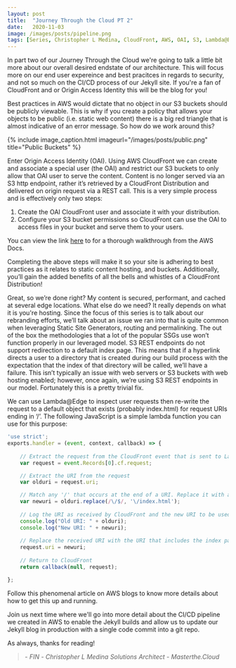```yaml
---
layout: post
title:  "Journey Through the Cloud PT 2"
date:   2020-11-03
image: /images/posts/pipeline.png
tags: [Series, Christopher L Medina, CloudFront, AWS, OAI, S3, Lambda@Edge]
---
```


In part two of our Journey Through the Cloud we're going to talk a little bit more about our overall desired endstate of our architecture. This will focus more on our end user expereince and best pracitces in regards to security, and not so much on the CI/CD process of our Jekyll site. If you're a fan of CloudFront and or Origin Access Identity this will be the blog for you!

<!--more-->

Best practices in AWS would dictate that no object in our S3 buckets should be publicly viewable. This is why if you create a policy that allows your objects to be public (i.e. static web content) there is a big red triangle that is almost indicative of an error message. So how do we work around this? 

{% include image_caption.html imageurl="/images/posts/public.png" title="Public Buckets" %}

Enter Origin Access Identity (OAI). Using AWS CloudFront we can create and associate a special user (the OAI) and restrict our S3 buckets to only allow that OAI user to serve the content. Content is no longer served via an S3 http endpoint, rather it’s retrieved by a CloudFront Distribution and delivered on origin request via a REST call. This is a very simple process and is effectively only two steps:

1. Create the OAI CloudFront user and associate it with your distribution.
2. Configure your S3 bucket permissions so CloudFront can use the OAI to access files in your bucket and serve them to your users. 

You can view the link <a href = "https://docs.aws.amazon.com/AmazonCloudFront/latest/DeveloperGuide/private-content-restricting-access-to-s3.html" target = "_blank">here</a> to for a thorough walkthrough from the AWS Docs. 

Completing the above steps will make it so your site is adhering to best practices as it relates to static content hosting, and buckets. Additionally, you’ll gain the added benefits of all the bells and whistles of a CloudFront Distribution!

Great, so we’re done right? My content is secured, performant, and cached at several edge locations. What else do we need? It really depends on what it is you're hosting. Since the focus of this series is to talk about our rebranding efforts, we’ll talk about an issue we ran into that is quite common when leveraging Static Site Generators, routing and permalinking. The out of the box the methodologies that a lot of the popular SSGs use won’t function properly in our leveraged model. S3 REST endpoints do not support redirection to a default index page. This means that if a hyperlink directs a user to a directory that is created during our build process with the expectation that the index of that directory will be called, we’ll have a failure. This isn’t typically an issue with web servers or S3 buckets with web hosting enabled; however, once again, we’re using S3 REST endpoints in our model. Fortunately this is a pretty trivial fix. 

We can use Lambda@Edge to inspect user requests then re-write the request to a default object that exists (probably index.html) for request URIs ending in ‘/’. The following JavaScript is a simple lambda function you can use for this purpose:

```javascript
'use strict';
exports.handler = (event, context, callback) => {
    
    // Extract the request from the CloudFront event that is sent to Lambda@Edge 
    var request = event.Records[0].cf.request;

    // Extract the URI from the request
    var olduri = request.uri;

    // Match any '/' that occurs at the end of a URI. Replace it with a default index
    var newuri = olduri.replace(/\/$/, '\/index.html');
    
    // Log the URI as received by CloudFront and the new URI to be used to fetch from origin
    console.log("Old URI: " + olduri);
    console.log("New URI: " + newuri);
    
    // Replace the received URI with the URI that includes the index page
    request.uri = newuri;
    
    // Return to CloudFront
    return callback(null, request);

};
```

Follow this phenomenal article on AWS blogs to know more details about how to get this up and running.

Join us next time where we'll go into more detail about the CI/CD pipeline we created in AWS to enable the Jekyll builds and allow us to update our Jekyll blog in production with a single code commit into a git repo. 

As always, thanks for reading!

> <cite>- FIN -</cite>
> <cite>Christopher L Medina</cite>
> <cite>Solutions Architect - Masterthe.Cloud</cite>